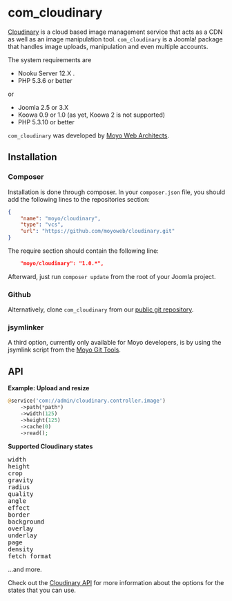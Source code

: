 # com_cloudinary

[Cloudinary](http://cloudinary.com) is a cloud based image management service that acts as a CDN as well as an image manipulation
tool. `com_cloudinary` is a Joomla! package that handles image uploads, manipulation and even multiple accounts.

The system requirements are

* Nooku Server 12.X .
* PHP 5.3.6 or better

or

* Joomla 2.5 or 3.X
* Koowa 0.9 or 1.0 (as yet, Koowa 2 is not supported)
* PHP 5.3.10 or better

`com_cloudinary` was developed by [Moyo Web Architects](http://www.moyoweb.nl/).

## Installation

### Composer

Installation is done through composer. In your `composer.json` file, you should add the following lines to the repositories
section:

```json
{
    "name": "moyo/cloudinary",
    "type": "vcs",
    "url": "https://github.com/moyoweb/cloudinary.git"
}
```

The require section should contain the following line:

```json
    "moyo/cloudinary": "1.0.*",
```

Afterward, just run `composer update` from the root of your Joomla project.

### Github

Alternatively, clone `com_cloudinary` from our [public git repository](https://github.com/moyoweb/cloudinary).

### jsymlinker

A third option, currently only available for Moyo developers, is by using the jsymlink script from the [Moyo Git
Tools](https://github.com/derjoachim/moyo-git-tools).

## API

**Example: Upload and resize**

```php
@service('com://admin/cloudinary.controller.image')
    ->path(*path*)
    ->width(125)
    ->height(125)
    ->cache(0)
    ->read();
```

**Supported Cloudinary states**

<pre>
width
height
crop
gravity
radius
quality
angle
effect
border
background
overlay
underlay
page
density
fetch_format
</pre>


...and more.

Check out the [Cloudinary API](https://cloudinary.com/documentation/image_transformations) for more information about the
options for the states that you can use.
